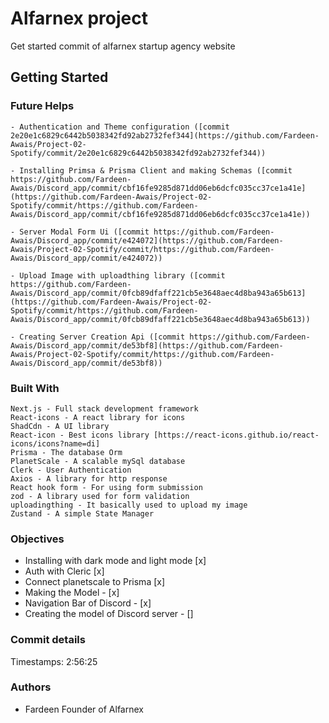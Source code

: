 # Alfarnex project
Get started commit of alfarnex startup agency website

## Getting Started

### Future Helps 

    - Authentication and Theme configuration ([commit 2e20e1c6829c6442b5038342fd92ab2732fef344](https://github.com/Fardeen-Awais/Project-02-Spotify/commit/2e20e1c6829c6442b5038342fd92ab2732fef344))

    - Installing Primsa & Prisma Client and making Schemas ([commit https://github.com/Fardeen-Awais/Discord_app/commit/cbf16fe9285d871dd06eb6dcfc035cc37ce1a41e](https://github.com/Fardeen-Awais/Project-02-Spotify/commit/https://github.com/Fardeen-Awais/Discord_app/commit/cbf16fe9285d871dd06eb6dcfc035cc37ce1a41e))

    - Server Modal Form Ui ([commit https://github.com/Fardeen-Awais/Discord_app/commit/e424072](https://github.com/Fardeen-Awais/Project-02-Spotify/commit/https://github.com/Fardeen-Awais/Discord_app/commit/e424072))

    - Upload Image with uploadthing library ([commit https://github.com/Fardeen-Awais/Discord_app/commit/0fcb89dfaff221cb5e3648aec4d8ba943a65b613](https://github.com/Fardeen-Awais/Project-02-Spotify/commit/https://github.com/Fardeen-Awais/Discord_app/commit/0fcb89dfaff221cb5e3648aec4d8ba943a65b613))

    - Creating Server Creation Api ([commit https://github.com/Fardeen-Awais/Discord_app/commit/de53bf8](https://github.com/Fardeen-Awais/Project-02-Spotify/commit/https://github.com/Fardeen-Awais/Discord_app/commit/de53bf8))


### Built With 

    Next.js - Full stack development framework 
    React-icons - A react library for icons
    ShadCdn - A UI library
    React-icon - Best icons library [https://react-icons.github.io/react-icons/icons?name=di]
    Prisma - The database Orm
    PlanetScale - A scalable mySql database
    Clerk - User Authentication 
    Axios - A library for http response
    React hook form - For using form submission
    zod - A library used for form validation 
    uploadingthing - It basically used to upload my image
    Zustand - A simple State Manager

### Objectives 

- Installing with dark mode and light mode [x]
- Auth with Cleric [x]
- Connect planetscale to Prisma [x]
- Making the Model - [x]
- Navigation Bar of Discord - [x]
- Creating the model of Discord server - []

### Commit details

Timestamps: 2:56:25

### Authors
- Fardeen Founder of Alfarnex


